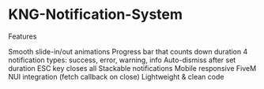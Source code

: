 # KNG-Notification-System
Features

Smooth slide-in/out animations
Progress bar that counts down duration
4 notification types: success, error, warning, info
Auto-dismiss after set duration
ESC key closes all
Stackable notifications
Mobile responsive
FiveM NUI integration (fetch callback on close)
Lightweight & clean code
